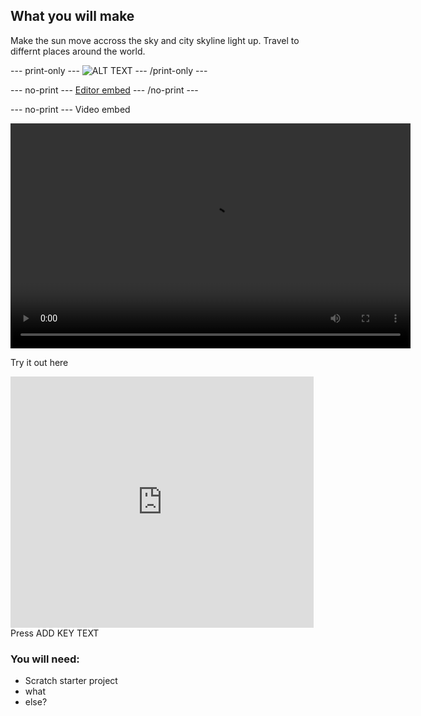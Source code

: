## What you will make

Make the sun move accross the sky and city skyline light up. Travel to differnt places around the world.

--- print-only ---
![ALT TEXT](images/IMAGE.png)
--- /print-only ---

--- no-print ---
[Editor embed](https://editor.raspberrypi.org/en/embed/viewer/project-slug)
--- /no-print ---

--- no-print ---
Video embed

<video width="640" height="360" controls>
<source src="images/videoname.mp4" type="video/mp4">
</video>



Try it out here
<div class="scratch-preview">
 <iframe allowtransparency="true" width="485" height="402" src="https://scratch.mit.edu/projects/embed/1200033507/?autostart=false" frameborder="0"></iframe>
</div>
Press ADD KEY TEXT

### You will need:
- Scratch starter project
- what
- else?
